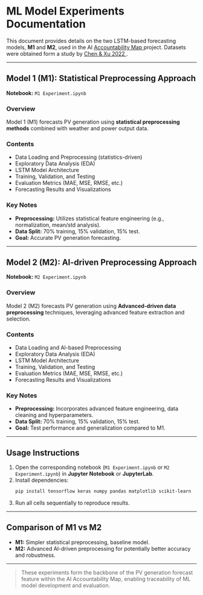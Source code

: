 # ML Model Experiments Documentation

This document provides details on the two LSTM-based forecasting models, **M1** and **M2**, used in the AI <a href="https://github.com/Mubarakbose/ai-accountability-map">Accountability Map </a> project. Datasets were obtained form a study by <a href="https://www.nature.com/articles/s41597-022-01696-6},
	doi = {10.1038/s41597-022-01696-6"> Chen & Xu 2022 </a>.

---

## **Model 1 (M1): Statistical Preprocessing Approach**

**Notebook:** `M1 Experiment.ipynb`

### **Overview**
Model 1 (M1) forecasts PV generation using **statistical preprocessing methods** combined with weather and power output data.

### **Contents**
- Data Loading and Preprocessing (statistics-driven)
- Exploratory Data Analysis (EDA)
- LSTM Model Architecture
- Training, Validation, and Testing
- Evaluation Metrics (MAE, MSE, RMSE, etc.)
- Forecasting Results and Visualizations

### **Key Notes**
- **Preprocessing:** Utilizes statistical feature engineering (e.g., normalization, mean/std analysis).
- **Data Split:** 70% training, 15% validation, 15% test.
- **Goal:** Accurate PV generation forecasting.

---

## **Model 2 (M2): AI-driven Preprocessing Approach**

**Notebook:** `M2 Experiment.ipynb`

### **Overview**
Model 2 (M2) forecasts PV generation using **Advanced-driven data preprocessing** techniques, leveraging advanced feature extraction and selection.

### **Contents**
- Data Loading and AI-based Preprocessing
- Exploratory Data Analysis (EDA)
- LSTM Model Architecture
- Training, Validation, and Testing
- Evaluation Metrics (MAE, MSE, RMSE, etc.)
- Forecasting Results and Visualizations

### **Key Notes**
- **Preprocessing:** Incorporates advanced feature engineering, data cleaning and hyperparameters.
- **Data Split:** 70% training, 15% validation, 15% test.
- **Goal:** Test performance and generalization compared to M1.

---

## **Usage Instructions**

1. Open the corresponding notebook (`M1 Experiment.ipynb` or `M2 Experiment.ipynb`) in **Jupyter Notebook** or **JupyterLab**.
2. Install dependencies:
   ```bash
   pip install tensorflow keras numpy pandas matplotlib scikit-learn
   ```
3. Run all cells sequentially to reproduce results.

---

## **Comparison of M1 vs M2**
- **M1:** Simpler statistical preprocessing, baseline model.
- **M2:** Advanced AI-driven preprocessing for potentially better accuracy and robustness.

---

> These experiments form the backbone of the PV generation forecast feature within the AI Accountability Map, enabling traceability of ML model development and evaluation.
